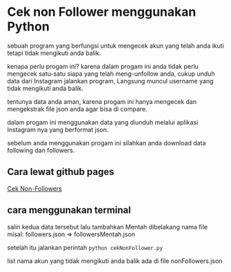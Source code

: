 
# Cek non Follower menggunakan Python


sebuah program yang berfungsi untuk mengecek akun yang telah anda ikuti tetapi tidak mengikuti anda balik.

kenapa perlu progam ini? karena dalam progam ini anda tidak perlu mengecek satu-satu siapa yang telah meng-unfollow anda, cukup unduh data dari Instagram jalankan program, Langsung muncul username yang tidak mengikuti anda balik.

tentunya data anda aman, karena progam ini hanya mengecek dan mengekstrak file json anda agar bisa di compare.

dalam progam ini menggunakan data yang diunduh melalui aplikasi Instagram nya yang berformat json.

sebelum anda menggunakan progam ini silahkan anda download data following dan followers.

## Cara lewat github pages
[Cek Non-Followers](https://dillonadriyan.me/py-project)

## cara menggunakan terminal 
salin kedua data tersebut lalu tambahkan Mentah dibelakang nama file misal:
followers.json => followersMentah.json

setelah itu jalankan perintah 
```python cekNonFollower.py```

list nama akun yang tidak mengikuti anda balik ada di file nonFollowers.json